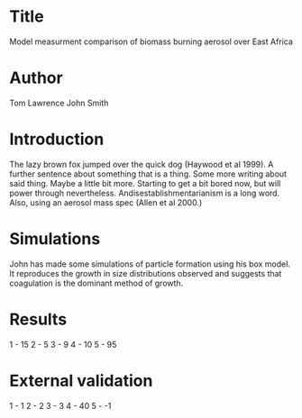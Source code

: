 # Title
Model measurment comparison of biomass burning aerosol over East Africa


# Author
Tom Lawrence
John Smith

# Introduction
The lazy brown fox jumped over the quick dog (Haywood et al 1999). A further sentence about something that is a thing. Some more writing about said thing. Maybe a little bit more.
Starting to get a bit bored now, but will power through nevertheless. Andisestablishmentarianism is a long word.
Also, using an aerosol mass spec (Allen et al 2000.)

# Simulations
John has made some simulations of particle formation using his box model.
It reproduces the growth in size distributions observed and suggests that coagulation is the dominant method of growth.

# Results

1 - 15
2 - 5
3 - 9
4 - 10
5 - 95

# External validation

1 - 1
2 - 2
3 - 3
4 - 40
5 - -1